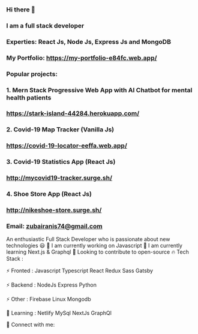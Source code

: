 ### Hi there 👋
### I am a full stack developer
### Experties: React Js, Node Js, Express Js and MongoDB
### My Portfolio: https://my-portfolio-e84fc.web.app/
### Popular projects:
### 1. Mern Stack Progressive Web App with AI Chatbot for mental health patients
### https://stark-island-44284.herokuapp.com/
### 2. Covid-19 Map Tracker (Vanilla Js)
### https://covid-19-locator-eeffa.web.app/
### 3. Covid-19 Statistics App (React Js)
### http://mycovid19-tracker.surge.sh/
### 4. Shoe Store App (React Js)
### http://nikeshoe-store.surge.sh/
### Email: zubairanis74@gmail.com



An enthusiastic Full Stack Developer who is passionate about new technologies 😃
🔭 I am currently working on Javascript
🌱 I am currently learning Next.js & Graphql
💫 Looking to contribute to open-source
🔥 Tech Stack :

⚡️ Fronted :
Javascript Typescript React Redux Sass Gatsby

⚡️ Backend :
NodeJs Express Python

⚡️ Other :
Firebase Linux Mongodb

🌟 Learning :
Netlify MySql NextJs GraphQl

🤝 Connect with me:
  




<!--
**zubair74/zubair74** is a ✨ _special_ ✨ repository because its `README.md` (this file) appears on your GitHub profile.

Here are some ideas to get you started:

- 🔭 I’m currently working on ...
- 🌱 I’m currently learning ...
- 👯 I’m looking to collaborate on ...
- 🤔 I’m looking for help with ...
- 💬 Ask me about ...
- 📫 How to reach me: ...
- 😄 Pronouns: ...
- ⚡ Fun fact: ...
-->
